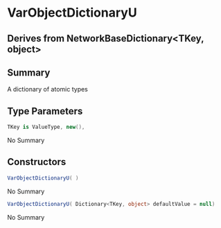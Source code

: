 # VarObjectDictionaryU<TKey>

## Derives from NetworkBaseDictionary<TKey, object>

## Summary

A dictionary of atomic types
## Type Parameters

```c#
TKey is ValueType, new(), 
```
No Summary
## Constructors

```c#
VarObjectDictionaryU( ) 
```
No Summary
```c#
VarObjectDictionaryU( Dictionary<TKey, object> defaultValue = null) 
```
No Summary
